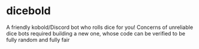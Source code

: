# dicebold
A friendly kobold/Discord bot who rolls dice for you! Concerns of unreliable dice bots required building a new one, whose code can be verified to be fully random and fully fair
